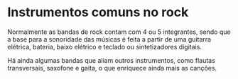 # Instrumentos comuns no rock

Normalmente as bandas de rock contam com 4 ou 5 integrantes, sendo que a base para a sonoridade das músicas é feita a partir de uma guitarra elétrica, bateria, baixo elétrico e teclado ou sintetizadores digitais.

Há ainda algumas bandas que aliam outros instrumentos, como flautas transversais, saxofone e gaita, o que enriquece ainda mais as canções.